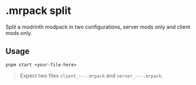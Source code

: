 # .mrpack split

Split a modrinth modpack in two configurations, server mods only and client mods only.

## Usage

```
pnpm start <your-file-here>
```

> Expect two files `client_---.mrpack` and `server_---.mrpack`.
